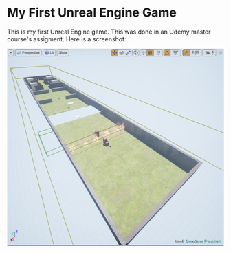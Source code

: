 # My First Unreal Engine Game #

This is my first Unreal Engine game. This was done in an Udemy master course's assigment. Here is a screenshot:

<p align="center">
  <img src ="screenshot.png" />
</p>